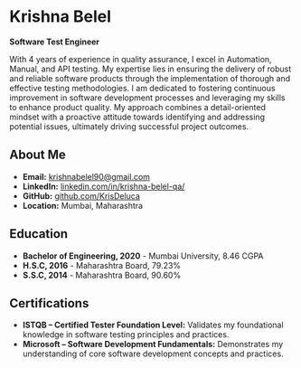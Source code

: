 # Krishna Belel

**Software Test Engineer**

<p class="justify-text">
With 4 years of experience in quality assurance, I excel in Automation, Manual, and API testing. My expertise lies in ensuring the delivery of robust and reliable software products through the implementation of thorough and effective testing methodologies. I am dedicated to fostering continuous improvement in software development processes and leveraging my skills to enhance product quality. My approach combines a detail-oriented mindset with a proactive attitude towards identifying and addressing potential issues, ultimately driving successful project outcomes.
</p>

## About Me

- **Email:** krishnabelel90@gmail.com
- **LinkedIn:** [linkedin.com/in/krishna-belel-qa/](https://linkedin.com/in/krishna-belel-qa/)
- **GitHub:** [github.com/KrisDeluca](https://github.com/KrisDeluca)
- **Location:** Mumbai, Maharashtra

## Education

- **Bachelor of Engineering, 2020** - Mumbai University, 8.46 CGPA
- **H.S.C, 2016** - Maharashtra Board, 79.23%
- **S.S.C, 2014** - Maharashtra Board, 90.60%

## Certifications

- **ISTQB – Certified Tester Foundation Level:** Validates my foundational knowledge in software testing principles and practices.
- **Microsoft – Software Development Fundamentals:** Demonstrates my understanding of core software development concepts and practices.
